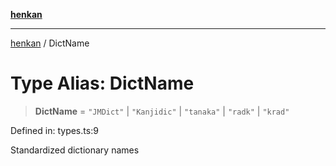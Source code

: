[**henkan**](../README.md)

***

[henkan](../README.md) / DictName

# Type Alias: DictName

> **DictName** = `"JMDict"` \| `"Kanjidic"` \| `"tanaka"` \| `"radk"` \| `"krad"`

Defined in: types.ts:9

Standardized dictionary names
